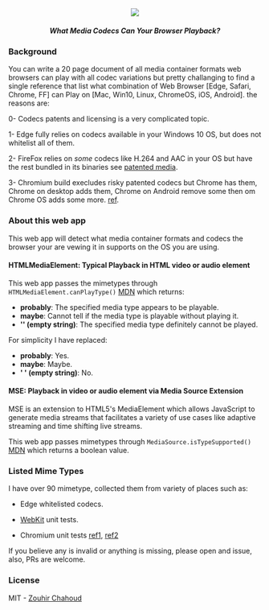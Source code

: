 <div align="center">
  <img src="https://codecs.zouhir.codes/assets/logo.png">
  <br />
  <h5>What Media Codecs Can Your Browser Playback?</h5>
</div>

### Background

You can write a 20 page document of all media container formats web browsers can play with all codec variations but pretty challanging to find a single reference that list what combination of Web Browser [Edge, Safari, Chrome, FF] can Play on [Mac, Win10, Linux, ChromeOS, iOS, Android]. the reasons are:

0- Codecs patents and licensing is a very complicated topic.

1- Edge fully relies on codecs available in your Windows 10 OS, but does not whitelist all of them.

2- FireFox relies on *some* codecs like H.264 and AAC in your OS but have the rest bundled in its binaries see [patented media](https://support.mozilla.org/en-US/kb/html5-audio-and-video-firefox#w_patented-media_2).

3- Chromium build execludes risky patented codecs but Chrome has them, Chrome on desktop adds them, Chrome on Android remove some then om Chrome OS adds some more. [ref](https://www.chromium.org/audio-video).


### About this web app

This web app will detect what media container formats and codecs the browser your are vewing it in supports on the OS you are using.

#### HTMLMediaElement: Typical Playback in HTML video or audio element

This web app passes the mimetypes through `HTMLMediaElement.canPlayType()` [MDN](https://developer.mozilla.org/en-US/docs/Web/API/HTMLMediaElement/canPlayType) which returns:

- **probably**: The specified media type appears to be playable.
- **maybe**: Cannot tell if the media type is playable without playing it.
- **'' (empty string)**: The specified media type definitely cannot be played.

For simplicity I have replaced:

- **probably**: Yes.
- **maybe**: Maybe.
- **' ' (empty string)**: No.

#### MSE: Playback in video or audio element via Media Source Extension

MSE is an extension to HTML5's MediaElement which allows JavaScript to generate media streams that facilitates a variety of use cases like adaptive streaming and time shifting live streams.

This web app passes mimetypes through `MediaSource.isTypeSupported()` [MDN](https://developer.mozilla.org/en-US/docs/Web/API/MediaSource/isTypeSupported) which returns a boolean value.


### Listed Mime Types

I have over 90 mimetype, collected them from variety of places such as:

- Edge whitelisted codecs.

- [WebKit](https://webkit.org/getting-started/) unit tests.

- Chromium unit tests [ref1](https://cs.chromium.org/chromium/src/media/base/mime_util_unittest.cc), [ref2](https://cs.chromium.org/chromium/src/content/browser/media/media_canplaytype_browsertest.cc)

If you believe any is invalid or anything is missing, please open and issue, also, PRs are welcome.

### License

MIT - [Zouhir Chahoud](https://zouhir.codes/)

